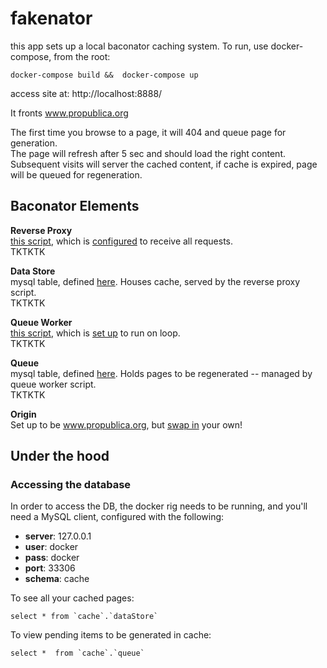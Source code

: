 # fakenator

this app sets up a local baconator caching system.
To run, use docker-compose, from the root:

`docker-compose build &&  docker-compose up`

access site at:
http://localhost:8888/

It fronts www.propublica.org

The first time you browse to a page, it will 404 and queue page  for generation.  
The page will refresh after 5 sec and should load the right content.  
Subsequent visits will server the cached content, if cache is expired, page will be queued for regeneration.

## Baconator Elements

**Reverse Proxy**  
[this script](https://github.com/propublica/fakenator/blob/master/src/reverseProxy.php), which is [configured](https://github.com/propublica/fakenator/blob/master/src/.htaccess) to receive all requests.  
TKTKTK   

**Data Store**  
mysql table, defined [here](https://github.com/propublica/fakenator/blob/master/createTables.sql#L5). Houses cache, served by the reverse proxy script.  
TKTKTK   

**Queue Worker**  
[this script](https://github.com/propublica/fakenator/blob/master/src/queueWorker.php), which is [set up](https://github.com/propublica/fakenator/blob/master/entrypoint.sh#L12) to run on loop.  
TKTKTK   

**Queue**  
mysql table, defined [here](https://github.com/propublica/fakenator/blob/master/createTables.sql#L15). Holds pages to be regenerated -- managed by queue worker script.  
TKTKTK   

**Origin**  
Set up to be www.propublica.org, but [swap in](https://github.com/propublica/fakenator/blob/master/src/queueWorker.php#L93) your own!   


## Under the hood

### Accessing the database
In order to access the DB, the docker rig needs to be running, and you'll need a MySQL client, configured with the following:  
 - **server**: 127.0.0.1
 - **user**: docker
 - **pass**: docker
 - **port**: 33306
 - **schema**: cache

To see all your cached pages:
```
select * from `cache`.`dataStore`
```

To view pending items to be generated in cache:
```
select *  from `cache`.`queue`
```



